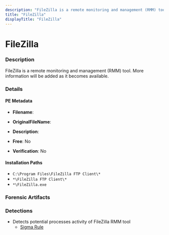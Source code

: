 ```yaml
---
description: "FileZilla is a remote monitoring and management (RMM) tool. More information will be added as it becomes available."
title: "FileZilla"
displayTitle: "FileZilla"
---
```




# FileZilla


### Description

FileZilla is a remote monitoring and management (RMM) tool. More information will be added as it becomes available.




### Details


#### PE Metadata
- **Filename**: 
- **OriginalFileName**: 
- **Description**: 


- **Free**: No

- **Verification**: No




#### Installation Paths
- `C:\Program Files\FileZilla FTP Client\*`
- `*\FileZilla FTP Client\*`
- `*\FileZilla.exe`

### Forensic Artifacts






### Detections
- Detects potential processes activity of FileZilla RMM tool
  - [Sigma Rule](https://github.com/magicsword-io/LOLRMM/blob/main/detections/sigma/filezilla_processes_sigma.yml)



